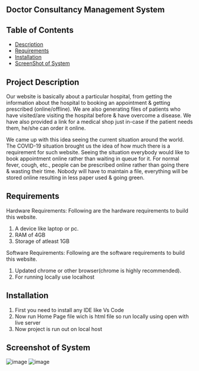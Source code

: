 ## Doctor Consultancy Management System

## Table of Contents
- [Description](#description)
- [Requirements](#requirements)
- [Installation](#installation)
- [ScreenShot of System](#screenshot)

<!-- - [Usage](#usage)
 -->
## Project Description
Our website is basically about a particular hospital, from getting the information about the hospital to booking an appointment & getting prescribed (online/offline). We are also generating files of patients who have visited/are visiting the hospital before & have overcome a disease. We have also provided a link for a medical shop just in-case if the patient needs them, he/she can order it online.

We came up with this idea seeing the current situation around the world. The COVID-19 situation brought us the idea of how much there is a requirement for such website. Seeing the situation everybody would like to book appointment online rather than waiting in queue for it. For normal fever, cough, etc., people can be prescribed online rather than going there & wasting their time. Nobody will have to maintain a file, everything will be stored online resulting in less paper used & going green.



## Requirements

Hardware Requirements: 
Following are the hardware requirements to build this website.
1. A device like laptop or pc.
2. RAM of 4GB
3. Storage of atleast 1GB

Software Requirements:
Following are the software requirements to build this website.
1. Updated chrome or other browser(chrome is highly recommended).
2. For running locally use localhost

## Installation

1. First you need to install any IDE like Vs Code
2. Now run Home Page file wich is html file so run locally using open with live server
3. Now project is run out on local host

## Screenshot of System
![image](https://user-images.githubusercontent.com/130851830/232462155-997e6fd0-976e-4965-aca0-07852be6e32c.png)
![image](https://user-images.githubusercontent.com/130851830/232462297-6d7b2834-76cd-4528-acd4-0fe9d01b4b98.png)

